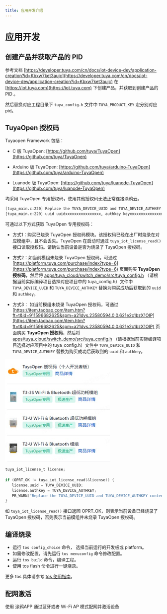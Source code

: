 ```yaml
---
title: 应用开发介绍
---
```


# 应用开发

## 创建产品并获取产品的 PID

参考文档 [https://developer.tuya.com/cn/docs/iot-device-dev/application-creation?id=Kbxw7ket3aujc](https://developer.tuya.com/cn/docs/iot-device-dev/application-creation?id=Kbxw7ket3aujc) 在 [https://iot.tuya.com](https://iot.tuya.com) 下创建产品，并获取到创建产品的 PID 。

然后替换对应工程目录下 `tuya_config.h` 文件中 `TUYA_PRODUCT_KEY` 宏分别对应 pid。

## TuyaOpen 授权码

Tuyaopen Framework 包括：

- C 版 TuyaOpen: [https://github.com/tuya/TuyaOpen](https://github.com/tuya/TuyaOpen)

- Arduino 版 TuyaOpen: [https://github.com/tuya/arduino-TuyaOpen](https://github.com/tuya/arduino-TuyaOpen)

- Luanode 版 TuyaOpen: [https://github.com/tuya/luanode-TuyaOpen](https://github.com/tuya/luanode-TuyaOpen)

均采用 TuyaOpen 专用授权码，使用其他授权码无法正常连接涂鸦云。

```bash
[tuya_main.c:220] Replace the TUYA_DEVICE_UUID and TUYA_DEVICE_AUTHKEY contents, otherwise the demo cannot work
[tuya_main.c:220] uuid uuidxxxxxxxxxxxxxxxx, authkey keyxxxxxxxxxxxxxxxxxxxxxxxxxxxxx
```

可通过以下方式获取 TuyaOpen 专用授权码：

- 方式1：购买已烧录 TuyaOpen 授权码模块。该授权码已经在出厂时烧录在对应模组中，且不会丢失。TuyaOpen 在启动时通过 `tuya_iot_license_read()` 接口读取授权码。请确认当前设备是否为烧录了 TuyaOpen 授权码。

- 方式2：如当前模组未烧录 TuyaOpen 授权码，可通过 [https://platform.tuya.com/purchase/index?type=6](https://platform.tuya.com/purchase/index?type=6) 页面购买 **TuyaOpen 授权码**，然后将 [apps/tuya_cloud/switch_demo/src/tuya_config.h](https://github.com/tuya/TuyaOpen/blob/master/apps/tuya_cloud/switch_demo/src/tuya_config.h) （请根据当前实际编译项目选择对应项目中的 tuya_config.h）文件中 `TUYA_DEVICE_UUID` 和 `TUYA_DEVICE_AUTHKEY` 替换为购买成功后获取到的 `uuid` 和 `authkey`。

- 方式3： 如当前模组未烧录 TuyaOpen 授权码，可通过 [https://item.taobao.com/item.htm?ft=t&id=911596682625&spm=a21dvs.23580594.0.0.621e2c1bzX1OIP](https://item.taobao.com/item.htm?ft=t&id=911596682625&spm=a21dvs.23580594.0.0.621e2c1bzX1OIP) 页面购买 **TuyaOpen 授权码**，然后将 [apps/tuya_cloud/switch_demo/src/tuya_config.h](https://github.com/tuya/TuyaOpen/blob/master/apps/tuya_cloud/switch_demo/src/tuya_config.h) （请根据当前实际编译项目选择对应项目中的 tuya_config.h）文件中 `TUYA_DEVICE_UUID` 和 `TUYA_DEVICE_AUTHKEY` 替换为购买成功后获取到的 `uuid` 和 `authkey`。

![授权码](../images/zh/authorization_code.png)

```c
tuya_iot_license_t license;

if (OPRT_OK != tuya_iot_license_read(&license)) {
   license.uuid = TUYA_DEVICE_UUID;
   license.authkey = TUYA_DEVICE_AUTHKEY;
   PR_WARN("Replace the TUYA_DEVICE_UUID and TUYA_DEVICE_AUTHKEY contents, otherwise the demo cannot work");
}
```

如 `tuya_iot_license_read()` 接口返回 OPRT_OK，则表示当前设备已经烧录了 TuyaOpen 授权码，否则表示当前模组并未烧录 TuyaOpen 授权码。

## 编译烧录

- 运行 `tos config_choice` 命令， 选择当前运行的开发板或 platform。
- 如需修改配置，请先运行 `tos menuconfig` 命令修改配置。
- 运行 `tos build` 命令，编译工程。
- 使用 tos flash 命令进行一键烧录。

更多 tos 具体请参考 [tos 使用指南](/tos_guide/index)。

## 配网激活

使用 涂鸦APP 通过蓝牙或者 Wi-Fi AP 模式配网并激活设备
